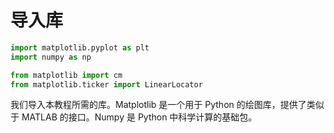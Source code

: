 # 导入库

```python
import matplotlib.pyplot as plt
import numpy as np

from matplotlib import cm
from matplotlib.ticker import LinearLocator
```

我们导入本教程所需的库。Matplotlib 是一个用于 Python 的绘图库，提供了类似于 MATLAB 的接口。Numpy 是 Python 中科学计算的基础包。
